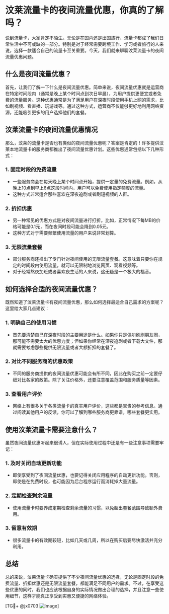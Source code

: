 # 汶莱流量卡的夜间流量优惠，你真的了解吗？

说到流量卡，大家肯定不陌生。无论是在国内还是出国旅行，流量卡都成了我们日常生活中不可或缺的一部分。特别是对于经常需要跨境工作、学习或者旅行的人来说，选择一款适合自己的流量卡至关重要。今天，我们就来聊聊汶莱流量卡的夜间流量优惠问题。

## 什么是夜间流量优惠？

首先，让我们了解一下什么是夜间流量优惠。简单来说，夜间流量优惠就是运营商在特定时间段内（通常是晚上某个时间点到次日早晨），为用户提供更便宜或者免费的流量服务。这种优惠通常是为了满足用户在深夜时段使用手机上网的需求，比如刷视频、看直播、玩游戏等。通过这种方式，运营商不仅能够更好地利用网络资源，还能吸引更多的用户选择他们的套餐。

## 汶莱流量卡的夜间流量优惠情况

那么，汶莱的流量卡是否也有类似的夜间流量优惠呢？答案是肯定的！许多提供汶莱本地流量卡的服务商都推出了夜间流量优惠计划。这些优惠通常包括以下几种形式：

### 1. **固定时段的免费流量**
   - 一些服务商会在每天晚上某个时间点开始，提供一定量的免费流量。例如，从晚上10点到早上6点这段时间内，用户可以免费使用指定额度的流量。
   - 这种方式非常适合那些喜欢在深夜追剧或者刷短视频的人群。

### 2. **折扣优惠**
   - 另一种常见的优惠方式是对夜间流量进行打折。比如，正常情况下每MB的价格可能是0.1元，而在夜间时段可能会降到0.05元。
   - 这种方式对于需要频繁使用流量的用户来说非常划算。

### 3. **无限流量套餐**
   - 部分服务商还推出了专门针对夜间使用的无限流量套餐。这意味着只要你在规定的时间段内使用流量，就可以无限制地浏览网页、观看视频等。
   - 对于经常熬夜加班或者喜欢夜生活的人来说，这无疑是一个极大的福音。

## 如何选择合适的夜间流量优惠？

既然知道了汶莱流量卡有夜间流量优惠，那么如何选择最适合自己需求的方案呢？这里给大家几点建议：

### 1. **明确自己的使用习惯**
   - 首先要清楚自己在深夜时段的主要用途是什么。如果你只是偶尔刷刷朋友圈，那可能不需要太大的优惠力度；但如果你经常在深夜追剧或者下载大文件，那就需要考虑那些提供无限流量或者大额折扣的套餐了。

### 2. **对比不同服务商的优惠政策**
   - 不同的服务商提供的夜间流量优惠可能会有所不同，因此在购买之前一定要仔细对比各家的政策。除了关注价格外，还要注意覆盖范围和服务质量等因素。

### 3. **查看用户评价**
   - 网络上有很多关于各类流量卡的真实用户评价，这些都是宝贵的参考信息。通过阅读其他用户的反馈，你可以了解到哪些服务商更靠谱，哪些套餐更实用。

## 使用汶莱流量卡需要注意什么？

虽然夜间流量优惠听起来很诱人，但在实际使用过程中还是有一些注意事项需要牢记：

### 1. **及时关闭自动更新功能**
   - 即使享受到了夜间流量优惠，也要记得关闭应用程序的自动更新功能。否则，即使是在免费时段，也可能因为后台程序运行而消耗掉大量流量。

### 2. **定期检查剩余流量**
   - 使用流量卡时要养成定期检查剩余流量的习惯，以免超出套餐范围导致额外费用。

### 3. **留意有效期**
   - 很多流量卡的有效期较短，比如几天或几周，所以在购买后要尽快激活并充分利用。

## 总结

总的来说，汶莱流量卡确实提供了不少夜间流量优惠的选择，无论是固定时段的免费流量、折扣优惠还是无限流量套餐，都能满足不同用户的需求。不过，在享受这些优惠的同时，我们也应该根据自身的实际情况做出合理的选择，并且注意一些使用细节，这样才能真正享受到实惠又便捷的网络体验。

[TG💪+ @jx0703 ![Image](https://github.com/user-attachments/assets/dbca1d08-cadb-493c-b0ec-ad6f7a83f270)]